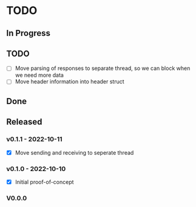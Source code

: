 # TODO

## In Progress


## TODO

- [ ] Move parsing of responses to separate thread, so we can block when we need more data
- [ ] Move header information into header struct

## Done


## Released

### v0.1.1 - 2022-10-11
- [x] Move sending and receiving to seperate thread

### v0.1.0 - 2022-10-10
- [x] Initial proof-of-concept

### V0.0.0
